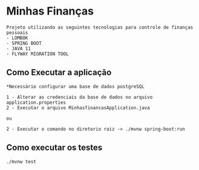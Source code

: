 # Minhas Finanças

```
Projeto utilizando as seguintes tecnologias para controle de finanças pessoais
- LOMBOK
- SPRING BOOT
- JAVA 11
- FLYWAY MIGRATION TOOL
```

## Como Executar a aplicação

```
*Necessário configurar uma base de dados postgreSQL

1 - Alterar as credenciais da base de dados no arquivo application.properties
2 - Executar o arquivo MinhasfinancasApplication.java

ou 

2 - Executar o comando no diretorio raiz -> ./mvnw spring-boot:run
```

## Como executar os testes
```
./mvnw test
```